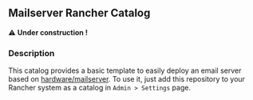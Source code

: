 ## Mailserver Rancher Catalog

:warning: **Under construction !**

### Description

This catalog provides a basic template to easily deploy an email server based on [hardware/mailserver](https://github.com/hardware/mailserver). To use it, just add this repository to your Rancher system as a catalog in `Admin > Settings` page.
